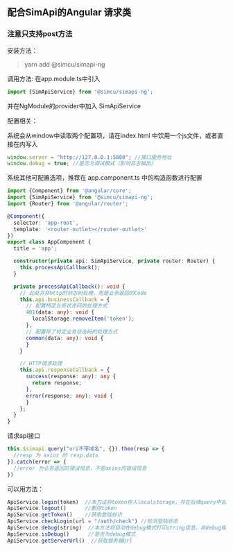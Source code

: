 ## 配合SimApi的Angular 请求类

### 注意只支持post方法

安装方法：
> yarn add @simcu/simapi-ng

调用方法:
在app.module.ts中引入

```ts
import {SimApiService} from '@simcu/simapi-ng';
```

并在NgModule的provider中加入 SimApiService

配置相关：

系统会从window中读取两个配置项，请在index.html 中饮用一个js文件，或者直接在内写入

```js
window.server = "http://127.0.0.1:5000"; //接口服务地址
window.debug = true; //是否为调试模式（影响日志输出）
```

系统其他可配置选项，推荐在 app.component.ts 中的构造函数进行配置

```ts
import {Component} from '@angular/core';
import {SimApiService} from '@simcu/simapi-ng';
import {Router} from '@angular/router';

@Component({
  selector: 'app-root',
  template: '<router-outlet></router-outlet>'
})
export class AppComponent {
  title = 'app';

  constructor(private api: SimApiService, private router: Router) {
    this.processApiCallback();
  }

  private processApiCallback(): void {
    // 此处并非http的状态码处理，而是业务返回的Code
    this.api.businessCallback = {
      // 配置特定业务状态码的处理方式
      401(data: any): void {
        localStorage.removeItem('token');
      },
      // 配置除了特定业务状态码的处理方式
      common(data: any): void {
      }
    }

    // HTTP请求处理
    this.api.responseCallback = {
      success(response: any): any {
        return response;
      },
      error(response: any): void {
      }
    };
  }
}
```

请求api接口

```ts
this.$simapi.query("uri不带域名", {}).then(resp => {
  //resp 为 axios 的 resp.data 
}).catch(error => {
  //error 为业务返回的错误信息，不是axios的错误信息
})
```

可以用方法：

```js
ApiService.login(token)  //本方法将token存入localstorage，并在后续query中自动附加
ApiService.logout()      //删除token
ApiService.getToken()    //获取登陆标识
ApiService.checkLogin(url = "/auth/check") //检测登陆状态
ApiService.debug(string)  //本方法将自动在debug模式打印string信息，非debug模式不会打印
ApiService.isDebug()      //是否为debug模式
ApiService.getServerUrl()  //获取服务器Url
```
